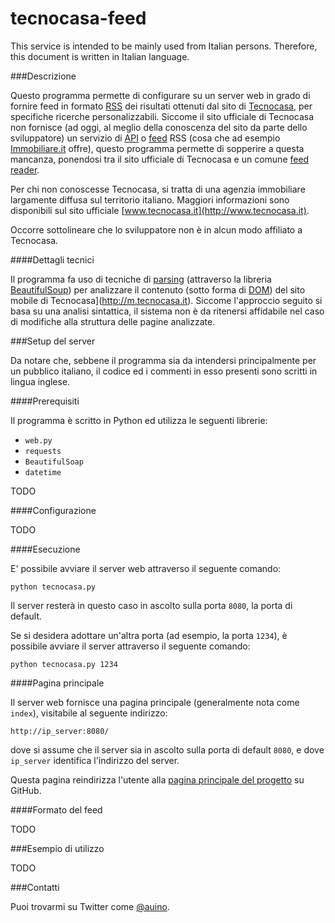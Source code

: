 # tecnocasa-feed

This service is intended to be mainly used from Italian persons.
Therefore, this document is written in Italian language.

###Descrizione

Questo programma permette di configurare su un server web in grado di fornire feed in formato [RSS](https://it.wikipedia.org/wiki/RSS) dei risultati ottenuti dal sito di [Tecnocasa](http://tecnocasa.it), per specifiche ricerche personalizzabili.
Siccome il sito ufficiale di Tecnocasa non fornisce (ad oggi, al meglio della conoscenza del sito da parte dello sviluppatore) un servizio di [API](https://it.wikipedia.org/wiki/Application_programming_interface) o [feed](https://it.wikipedia.org/wiki/Feed) RSS (cosa che ad esempio [Immobiliare.it](http://immobiliare.it) offre), questo programma permette di sopperire a questa mancanza, ponendosi tra il sito ufficiale di Tecnocasa e un comune [feed reader](https://it.wikipedia.org/wiki/Aggregatore).

Per chi non conoscesse Tecnocasa, si tratta di una agenzia immobiliare largamente diffusa sul territorio italiano.
Maggiori informazioni sono disponibili sul sito ufficiale [www.tecnocasa.it](http://www.tecnocasa.it).

Occorre sottolineare che lo sviluppatore non è in alcun modo affiliato a Tecnocasa.

####Dettagli tecnici

Il programma fa uso di tecniche di [parsing](https://it.wikipedia.org/wiki/Parsing) (attraverso la libreria [BeautifulSoup](http://www.crummy.com/software/BeautifulSoup/)) per analizzare il contenuto (sotto forma di [DOM](https://it.wikipedia.org/wiki/Document_Object_Model)) del sito mobile di Tecnocasa](http://m.tecnocasa.it).
Siccome l'approccio seguito si basa su una analisi sintattica, il sistema non è da ritenersi affidabile nel caso di modifiche alla struttura delle pagine analizzate.

###Setup del server

Da notare che, sebbene il programma sia da intendersi principalmente per un pubblico italiano, il codice ed i commenti in esso presenti sono scritti in lingua inglese.

####Prerequisiti

Il programma è scritto in Python ed utilizza le seguenti librerie:
 * `web.py`
 * `requests`
 * `BeautifulSoap`
 * `datetime`

TODO

####Configurazione

TODO

####Esecuzione

E' possibile avviare il server web attraverso il seguente comando:

```
python tecnocasa.py
```

Il server resterà in questo caso in ascolto sulla porta `8080`, la porta di default.

Se si desidera adottare un'altra porta (ad esempio, la porta `1234`), è possibile avviare il server attraverso il seguente comando:

```
python tecnocasa.py 1234
```

####Pagina principale

Il server web fornisce una pagina principale (generalmente nota come `index`), visitabile al seguente indirizzo:

```
http://ip_server:8080/
```

dove si assume che il server sia in ascolto sulla porta di default `8080`, e dove `ip_server` identifica l'indirizzo del server.

Questa pagina reindirizza l'utente alla [pagina principale del progetto](https://github.com/auino/tecnocasa-feed) su GitHub.

####Formato del feed

TODO

###Esempio di utilizzo

TODO

###Contatti

Puoi trovarmi su Twitter come [@auino](https://twitter.com/auino).
